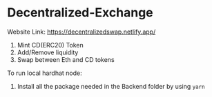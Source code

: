 # Decentralized-Exchange

Website Link: https://decentralizedswap.netlify.app/

1. Mint CD(ERC20) Token
2. Add/Remove liquidity
3. Swap between Eth and CD tokens 

To run local hardhat node:
1. Install all the package needed in the Backend folder by using ```yarn``` 
